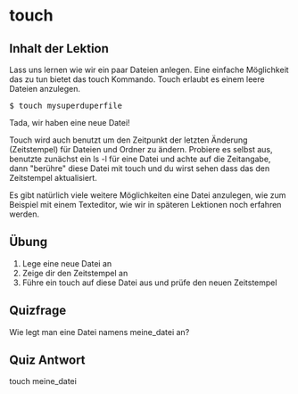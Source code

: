 # touch

## Inhalt der Lektion

Lass uns lernen wie wir ein paar Dateien anlegen. Eine einfache Möglichkeit das zu tun bietet das touch Kommando. Touch erlaubt es einem leere Dateien anzulegen.

<pre>$ touch mysuperduperfile</pre>

Tada, wir haben eine neue Datei!

Touch wird auch benutzt um den Zeitpunkt der letzten Änderung (Zeitstempel) für Dateien und Ordner zu ändern. Probiere es selbst aus, benutzte zunächst ein ls -l für eine Datei und achte auf die Zeitangabe, dann "berühre" diese Datei mit touch und du wirst sehen dass das den Zeitstempel aktualisiert.

Es gibt natürlich viele weitere Möglichkeiten eine Datei anzulegen, wie zum Beispiel mit einem Texteditor, wie wir in späteren Lektionen noch erfahren werden.

## Übung

<ol>
<li>Lege eine neue Datei an</li>
<li>Zeige dir den Zeitstempel an</li>
<li>Führe ein touch auf diese Datei aus und prüfe den neuen Zeitstempel</li>
</ol>

## Quizfrage

Wie legt man eine Datei namens meine_datei an?

## Quiz Antwort

touch meine_datei

